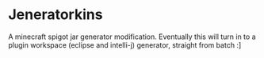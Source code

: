 # Jeneratorkins
A minecraft spigot jar generator modification. Eventually this will turn in to a plugin workspace (eclipse and intelli-j) generator, straight from batch :]
